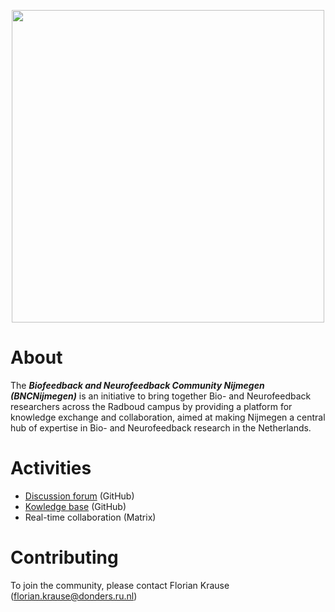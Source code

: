 <p align="center">
  <img src="https://github.com/bncnijmegen/.github/assets/2971539/323b2599-c3d1-4627-9345-32777b5b5ac2" width="500" />
</p>

# About
The _**Biofeedback and Neurofeedback Community Nijmegen (BNCNijmegen)**_ is an initiative to bring together Bio- and Neurofeedback researchers across the Radboud campus by providing a platform for knowledge exchange and collaboration, aimed at making Nijmegen a central hub of expertise in Bio- and Neurofeedback research in the Netherlands.

# Activities
* [Discussion forum](https://github.com/bncnijmegen/.github/discussions) (GitHub)
* [Kowledge base](https://github.com/bncnijmegen/.github/wiki) (GitHub)
* Real-time collaboration (Matrix)
  
# Contributing
To join the community, please contact Florian Krause (florian.krause@donders.ru.nl)
